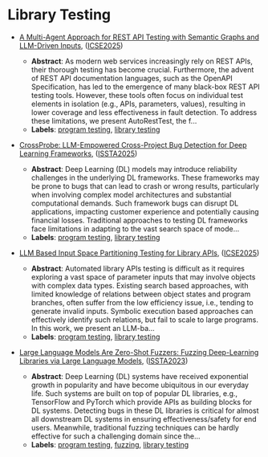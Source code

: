 # Library Testing

- [A Multi-Agent Approach for REST API Testing with Semantic Graphs and LLM-Driven Inputs](../venues/ICSE2025/paper_52.md), ([ICSE2025](../venues/ICSE2025/README.md))

  - **Abstract**: As modern web services increasingly rely on REST APIs, their thorough testing has become crucial. Furthermore, the advent of REST API documentation languages, such as the OpenAPI Specification, has led to the emergence of many black-box REST API testing tools. However, these tools often focus on individual test elements in isolation (e.g., APIs, parameters, values), resulting in lower coverage and less effectiveness in fault detection. To address these limitations, we present AutoRestTest, the f...
  - **Labels**: [program testing](program_testing.md), [library testing](library_testing.md)


- [CrossProbe: LLM-Empowered Cross-Project Bug Detection for Deep Learning Frameworks](../venues/ISSTA2025/paper_33.md), ([ISSTA2025](../venues/ISSTA2025/README.md))

  - **Abstract**: Deep Learning (DL) models may introduce reliability challenges in the underlying DL frameworks. These frameworks may be prone to bugs that can lead to crash or wrong results, particularly when involving complex model architectures and substantial computational demands. Such framework bugs can disrupt DL applications, impacting customer experience and potentially causing financial losses. Traditional approaches to testing DL frameworks face limitations in adapting to the vast search space of mode...
  - **Labels**: [program testing](program_testing.md), [library testing](library_testing.md)


- [LLM Based Input Space Partitioning Testing for Library APIs](../venues/ICSE2025/paper_45.md), ([ICSE2025](../venues/ICSE2025/README.md))

  - **Abstract**: Automated library APIs testing is difficult as it requires exploring a vast space of parameter inputs that may involve objects with complex data types. Existing search based approaches, with limited knowledge of relations between object states and program branches, often suffer from the low efficiency issue, i.e., tending to generate invalid inputs. Symbolic execution based approaches can effectively identify such relations, but fail to scale to large programs. In this work, we present an LLM-ba...
  - **Labels**: [program testing](program_testing.md), [library testing](library_testing.md)


- [Large Language Models Are Zero-Shot Fuzzers: Fuzzing Deep-Learning Libraries via Large Language Models](../venues/ISSTA2023/paper_2.md), ([ISSTA2023](../venues/ISSTA2023/README.md))

  - **Abstract**: Deep Learning (DL) systems have received exponential growth in popularity and have become ubiquitous in our everyday life. Such systems are built on top of popular DL libraries, e.g., TensorFlow and PyTorch which provide APIs as building blocks for DL systems. Detecting bugs in these DL libraries is critical for almost all downstream DL systems in ensuring effectiveness/safety for end users. Meanwhile, traditional fuzzing techniques can be hardly effective for such a challenging domain since the...
  - **Labels**: [program testing](program_testing.md), [fuzzing](fuzzing.md), [library testing](library_testing.md)
